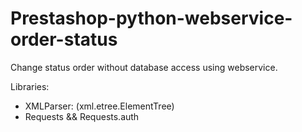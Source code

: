 # Prestashop-python-webservice-order-status
Change status order without database access using webservice.

Libraries:
- XMLParser: (xml.etree.ElementTree)
- Requests && Requests.auth
